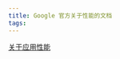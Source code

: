 ```yaml
---
title: Google 官方关于性能的文档
tags:
---
```



[关于应用性能](https://developer.android.google.cn/studio/profile)